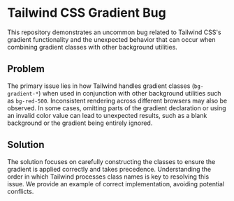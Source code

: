 # Tailwind CSS Gradient Bug

This repository demonstrates an uncommon bug related to Tailwind CSS's gradient functionality and the unexpected behavior that can occur when combining gradient classes with other background utilities.

## Problem

The primary issue lies in how Tailwind handles gradient classes (`bg-gradient-*`) when used in conjunction with other background utilities such as `bg-red-500`.  Inconsistent rendering across different browsers may also be observed.  In some cases, omitting parts of the gradient declaration or using an invalid color value can lead to unexpected results, such as a blank background or the gradient being entirely ignored.

## Solution

The solution focuses on carefully constructing the classes to ensure the gradient is applied correctly and takes precedence.  Understanding the order in which Tailwind processes class names is key to resolving this issue.  We provide an example of correct implementation, avoiding potential conflicts.